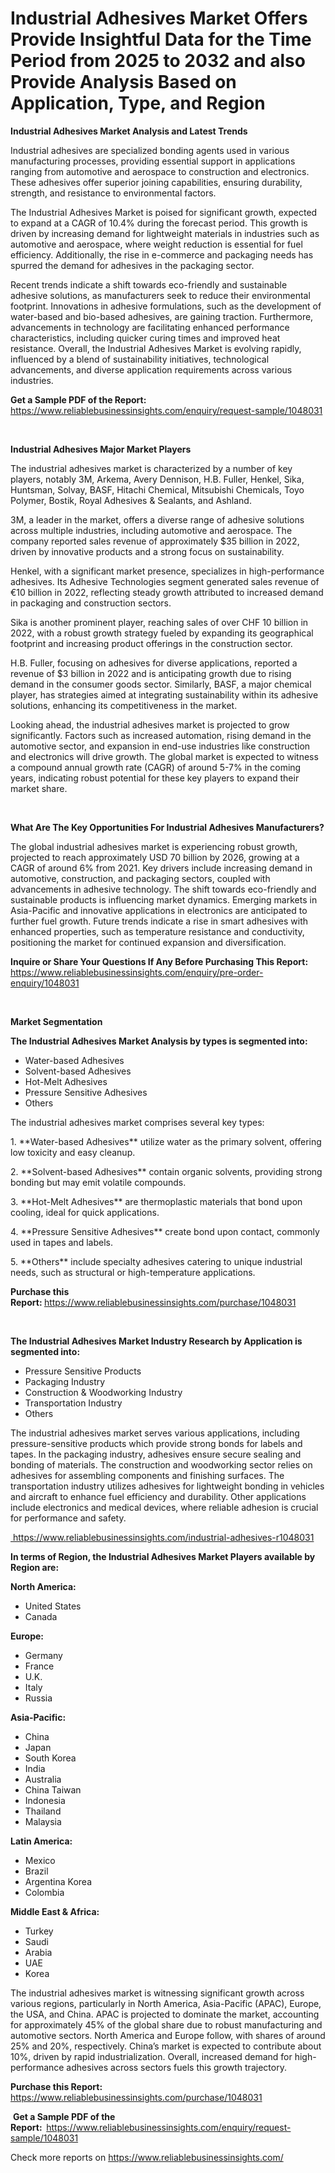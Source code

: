 <p><h1>Industrial Adhesives Market Offers Provide Insightful Data for the Time Period from 2025 to 2032 and also Provide Analysis Based on Application, Type, and Region</h1></p><p><strong>Industrial Adhesives Market Analysis and Latest Trends</strong></p>
<p><p>Industrial adhesives are specialized bonding agents used in various manufacturing processes, providing essential support in applications ranging from automotive and aerospace to construction and electronics. These adhesives offer superior joining capabilities, ensuring durability, strength, and resistance to environmental factors.</p><p>The Industrial Adhesives Market is poised for significant growth, expected to expand at a CAGR of 10.4% during the forecast period. This growth is driven by increasing demand for lightweight materials in industries such as automotive and aerospace, where weight reduction is essential for fuel efficiency. Additionally, the rise in e-commerce and packaging needs has spurred the demand for adhesives in the packaging sector.</p><p>Recent trends indicate a shift towards eco-friendly and sustainable adhesive solutions, as manufacturers seek to reduce their environmental footprint. Innovations in adhesive formulations, such as the development of water-based and bio-based adhesives, are gaining traction. Furthermore, advancements in technology are facilitating enhanced performance characteristics, including quicker curing times and improved heat resistance. Overall, the Industrial Adhesives Market is evolving rapidly, influenced by a blend of sustainability initiatives, technological advancements, and diverse application requirements across various industries.</p></p>
<p><strong>Get a Sample PDF of the Report:&nbsp;</strong> <a href="https://www.reliablebusinessinsights.com/enquiry/request-sample/1048031?utm_campaign=3453&utm_medium=2&utm_source=Github&utm_content=ia&utm_term=01042025&utm_id=industrial-adhesives">https://www.reliablebusinessinsights.com/enquiry/request-sample/1048031</a></p>
<p>&nbsp;</p>
<p><strong>Industrial Adhesives Major Market Players</strong></p>
<p><p>The industrial adhesives market is characterized by a number of key players, notably 3M, Arkema, Avery Dennison, H.B. Fuller, Henkel, Sika, Huntsman, Solvay, BASF, Hitachi Chemical, Mitsubishi Chemicals, Toyo Polymer, Bostik, Royal Adhesives & Sealants, and Ashland. </p><p>3M, a leader in the market, offers a diverse range of adhesive solutions across multiple industries, including automotive and aerospace. The company reported sales revenue of approximately $35 billion in 2022, driven by innovative products and a strong focus on sustainability. </p><p>Henkel, with a significant market presence, specializes in high-performance adhesives. Its Adhesive Technologies segment generated sales revenue of €10 billion in 2022, reflecting steady growth attributed to increased demand in packaging and construction sectors.</p><p>Sika is another prominent player, reaching sales of over CHF 10 billion in 2022, with a robust growth strategy fueled by expanding its geographical footprint and increasing product offerings in the construction sector.</p><p>H.B. Fuller, focusing on adhesives for diverse applications, reported a revenue of $3 billion in 2022 and is anticipating growth due to rising demand in the consumer goods sector. Similarly, BASF, a major chemical player, has strategies aimed at integrating sustainability within its adhesive solutions, enhancing its competitiveness in the market.</p><p>Looking ahead, the industrial adhesives market is projected to grow significantly. Factors such as increased automation, rising demand in the automotive sector, and expansion in end-use industries like construction and electronics will drive growth. The global market is expected to witness a compound annual growth rate (CAGR) of around 5-7% in the coming years, indicating robust potential for these key players to expand their market share.</p></p>
<p>&nbsp;</p>
<p><strong>What Are The Key Opportunities For Industrial Adhesives Manufacturers?</strong></p>
<p><p>The global industrial adhesives market is experiencing robust growth, projected to reach approximately USD 70 billion by 2026, growing at a CAGR of around 6% from 2021. Key drivers include increasing demand in automotive, construction, and packaging sectors, coupled with advancements in adhesive technology. The shift towards eco-friendly and sustainable products is influencing market dynamics. Emerging markets in Asia-Pacific and innovative applications in electronics are anticipated to further fuel growth. Future trends indicate a rise in smart adhesives with enhanced properties, such as temperature resistance and conductivity, positioning the market for continued expansion and diversification.</p></p>
<p><strong>Inquire or Share Your Questions If Any Before Purchasing This Report:</strong> <a href="https://www.reliablebusinessinsights.com/enquiry/pre-order-enquiry/1048031?utm_campaign=3453&utm_medium=2&utm_source=Github&utm_content=ia&utm_term=01042025&utm_id=industrial-adhesives">https://www.reliablebusinessinsights.com/enquiry/pre-order-enquiry/1048031</a></p>
<p>&nbsp;</p>
<p><strong>Market Segmentation</strong></p>
<p><strong>The Industrial Adhesives Market Analysis by types is segmented into:</strong></p>
<p><ul><li>Water-based Adhesives</li><li>Solvent-based Adhesives</li><li>Hot-Melt Adhesives</li><li>Pressure Sensitive Adhesives</li><li>Others</li></ul></p>
<p><p>The industrial adhesives market comprises several key types: </p><p>1. **Water-based Adhesives** utilize water as the primary solvent, offering low toxicity and easy cleanup.</p><p>2. **Solvent-based Adhesives** contain organic solvents, providing strong bonding but may emit volatile compounds.</p><p>3. **Hot-Melt Adhesives** are thermoplastic materials that bond upon cooling, ideal for quick applications.</p><p>4. **Pressure Sensitive Adhesives** create bond upon contact, commonly used in tapes and labels.</p><p>5. **Others** include specialty adhesives catering to unique industrial needs, such as structural or high-temperature applications.</p></p>
<p><strong>Purchase this Report:&nbsp;</strong><a href="https://www.reliablebusinessinsights.com/purchase/1048031?utm_campaign=3453&utm_medium=2&utm_source=Github&utm_content=ia&utm_term=01042025&utm_id=industrial-adhesives">https://www.reliablebusinessinsights.com/purchase/1048031</a></p>
<p>&nbsp;</p>
<p><strong>The Industrial Adhesives Market Industry Research by Application is segmented into:</strong></p>
<p><ul><li>Pressure Sensitive Products</li><li>Packaging Industry</li><li>Construction & Woodworking Industry</li><li>Transportation Industry</li><li>Others</li></ul></p>
<p><p>The industrial adhesives market serves various applications, including pressure-sensitive products which provide strong bonds for labels and tapes. In the packaging industry, adhesives ensure secure sealing and bonding of materials. The construction and woodworking sector relies on adhesives for assembling components and finishing surfaces. The transportation industry utilizes adhesives for lightweight bonding in vehicles and aircraft to enhance fuel efficiency and durability. Other applications include electronics and medical devices, where reliable adhesion is crucial for performance and safety.</p></p>
<p><a href="https://www.reliablebusinessinsights.com/industrial-adhesives-r1048031?utm_campaign=3453&utm_medium=2&utm_source=Github&utm_content=ia&utm_term=01042025&utm_id=industrial-adhesives">&nbsp;https://www.reliablebusinessinsights.com/industrial-adhesives-r1048031</a></p>
<p><strong>In terms of Region, the Industrial Adhesives Market Players available by Region are:</strong></p>
<p>
    <p> <strong> North America: </strong>
        <ul>
            <li>United States</li>
            <li>Canada</li>
        </ul>
        </p> 
    <p> <strong> Europe: </strong>
        <ul>
            <li>Germany</li>
            <li>France</li>
            <li>U.K.</li>
            <li>Italy</li>
            <li>Russia</li>
        </ul>
        </p> 
    <p> <strong> Asia-Pacific: </strong>
        <ul>
            <li>China</li>
            <li>Japan</li>
            <li>South Korea</li>
            <li>India</li>
            <li>Australia</li>
            <li>China Taiwan</li>
            <li>Indonesia</li>
            <li>Thailand</li>
            <li>Malaysia</li>
        </ul>
        </p> 
    <p> <strong> Latin America: </strong>
        <ul>
            <li>Mexico</li>
            <li>Brazil</li>
            <li>Argentina Korea</li>
            <li>Colombia</li>
        </ul>
        </p> 
    <p> <strong> Middle East & Africa: </strong>
        <ul>
            <li>Turkey</li>
            <li>Saudi</li>
            <li>Arabia</li>
            <li>UAE</li>
            <li>Korea</li>
        </ul>
    </p>
    </p>
<p><p>The industrial adhesives market is witnessing significant growth across various regions, particularly in North America, Asia-Pacific (APAC), Europe, the USA, and China. APAC is projected to dominate the market, accounting for approximately 45% of the global share due to robust manufacturing and automotive sectors. North America and Europe follow, with shares of around 25% and 20%, respectively. China’s market is expected to contribute about 10%, driven by rapid industrialization. Overall, increased demand for high-performance adhesives across sectors fuels this growth trajectory.</p></p>
<p><strong>Purchase this Report: </strong><a href="https://www.reliablebusinessinsights.com/purchase/1048031?utm_campaign=3453&utm_medium=2&utm_source=Github&utm_content=ia&utm_term=01042025&utm_id=industrial-adhesives">https://www.reliablebusinessinsights.com/purchase/1048031</a></p>
<p>&nbsp;<strong>Get a Sample PDF of the Report:&nbsp;&nbsp;</strong><a href="https://www.reliablebusinessinsights.com/enquiry/request-sample/1048031?utm_campaign=3453&utm_medium=2&utm_source=Github&utm_content=ia&utm_term=01042025&utm_id=industrial-adhesives">https://www.reliablebusinessinsights.com/enquiry/request-sample/1048031</a></p>
<p><strong></strong></p>
<p>Check more reports on <a href="https://www.reliablebusinessinsights.com/?utm_campaign=3453&utm_medium=2&utm_source=Github&utm_content=ia&utm_term=01042025&utm_id=industrial-adhesives">https://www.reliablebusinessinsights.com/</a></p>